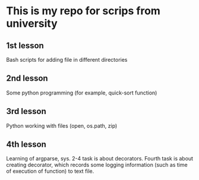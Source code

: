 # This is my repo for scrips from university

## 1st lesson
Bash scripts for adding file in different directories

## 2nd lesson
Some python programming (for example, quick-sort function)

## 3rd lesson
Python working with files (open, os.path, zip)

## 4th lesson
Learning of argparse, sys. 2-4 task is about decorators. Fourth task is about creating decorator, which records some logging information (such as time of execution of function) to text file.
